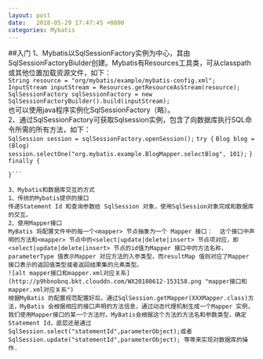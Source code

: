 ```yaml
---
layout: post
date:   2018-05-29 17:47:45 +0800
categories: Mybatis
---
```

##入门
1、Mybatis以SqlSessionFactory实例为中心，其由SqlSessionFactoryBiulder创建。Mybatis有Resources工具类，可从classpath或其他位置加载资源文件，如下：      
```String resource = "org/mybatis/example/mybatis-config.xml";```
    ```InputStream inputStream = Resources.getResourceAsStream(resource); ``` 
```SqlSessionFactory sqlSessionFactory = new SqlSessionFactoryBuilder().build(inputStream);```    
也可以使用java程序实例化SqlSessionFactory（略）。      
2、通过SqlSessionFactory可获取Sqlsession实例，包含了向数据库执行SQL命令所需的所有方法，如下：  
    ```SqlSession session = sqlSessionFactory.openSession();```
```try {```
  ```Blog blog = (Blog)     session.selectOne("org.mybatis.example.BlogMapper.selectBlog", 101);```
```} finally {```
 ``` session.close();  
}```

3、Mybatis和数据库交互的方式  
1、传统的Mybatis提供的接口  
传递Statement Id 和查询参数给 SqlSession 对象，使用SqlSession对象完成和数据库的交互。  
2、使用Mapper接口  
MyBatis 将配置文件中的每一个<mapper> 节点抽象为一个 Mapper 接口：  这个接口中声明的方法和<mapper> 节点中的<select|update|delete|insert> 节点项对应，即<select|update|delete|insert> 节点的id值为Mapper 接口中的方法名称，parameterType 值表示Mapper 对应方法的入参类型，而resultMap 值则对应了Mapper 接口表示的返回值类型或者返回结果集的元素类型。 
![alt mapper接口和mapper.xml对应关系](http://p9hbnobnq.bkt.clouddn.com/WX20180612-153158.png "mapper接口和mapper.xml对应关系")  
根据MyBatis 的配置规范配置好后，通过SqlSession.getMapper(XXXMapper.class)方法，MyBatis 会根据相应的接口声明的方法信息，通过动态代理机制生成一个Mapper 实例，我们使用Mapper接口的某一个方法时，MyBatis会根据这个方法的方法名和参数类型，确定Statement Id，底层还是通过SqlSession.select("statementId",parameterObject);或者SqlSession.update("statementId",parameterObject); 等等来实现对数据库的操作.
